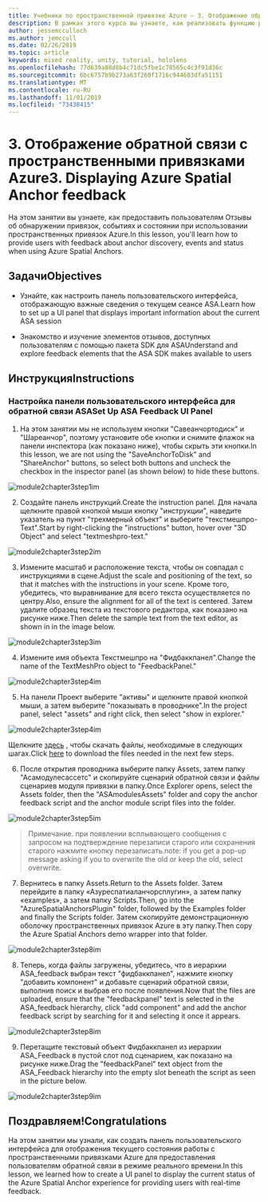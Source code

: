 ```yaml
---
title: Учебники по пространственной привязке Azure — 3. Отображение обратной связи с пространственными привязками Azure
description: В рамках этого курса вы узнаете, как реализовать функцию распознавания лиц Azure в приложении смешанной реальности.
author: jessemcculloch
ms.author: jemccull
ms.date: 02/26/2019
ms.topic: article
keywords: mixed reality, unity, tutorial, hololens
ms.openlocfilehash: 77d639a88d8b4c71dc5fbe1c78565c4c3f91d36c
ms.sourcegitcommit: 6bc6757b9b273a63f260f1716c944603dfa51151
ms.translationtype: MT
ms.contentlocale: ru-RU
ms.lasthandoff: 11/01/2019
ms.locfileid: "73438415"
---
```

# <a name="3-displaying-azure-spatial-anchor-feedback"></a><span data-ttu-id="575ee-105">3. Отображение обратной связи с пространственными привязками Azure</span><span class="sxs-lookup"><span data-stu-id="575ee-105">3. Displaying Azure Spatial Anchor feedback</span></span>

<span data-ttu-id="575ee-106">На этом занятии вы узнаете, как предоставить пользователям Отзывы об обнаружении привязок, событиях и состоянии при использовании пространственных привязок Azure.</span><span class="sxs-lookup"><span data-stu-id="575ee-106">In this lesson, you'll learn how to provide users with feedback about anchor discovery, events and status when using Azure Spatial Anchors.</span></span>

## <a name="objectives"></a><span data-ttu-id="575ee-107">Задачи</span><span class="sxs-lookup"><span data-stu-id="575ee-107">Objectives</span></span>

* <span data-ttu-id="575ee-108">Узнайте, как настроить панель пользовательского интерфейса, отображающую важные сведения о текущем сеансе ASA.</span><span class="sxs-lookup"><span data-stu-id="575ee-108">Learn how to set up a UI panel that displays important information about the current ASA session</span></span>

* <span data-ttu-id="575ee-109">Знакомство и изучение элементов отзывов, доступных пользователям с помощью пакета SDK для ASA</span><span class="sxs-lookup"><span data-stu-id="575ee-109">Understand and explore feedback elements that the ASA SDK makes available to users</span></span>

## <a name="instructions"></a><span data-ttu-id="575ee-110">Инструкция</span><span class="sxs-lookup"><span data-stu-id="575ee-110">Instructions</span></span>

### <a name="set-up-asa-feedback-ui-panel"></a><span data-ttu-id="575ee-111">Настройка панели пользовательского интерфейса для обратной связи ASA</span><span class="sxs-lookup"><span data-stu-id="575ee-111">Set Up ASA Feedback UI Panel</span></span>

1. <span data-ttu-id="575ee-112">На этом занятии мы не используем кнопки "Савеанчортодиск" и "Шареанчор", поэтому установите обе кнопки и снимите флажок на панели инспектора (как показано ниже), чтобы скрыть эти кнопки.</span><span class="sxs-lookup"><span data-stu-id="575ee-112">In this lesson, we are not using the "SaveAnchorToDisk" and "ShareAnchor" buttons, so select both buttons and uncheck the checkbox in the inspector panel (as shown below) to hide these buttons.</span></span>
   

![module2chapter3step1im](images/module2chapter3step1im.PNG)

2. <span data-ttu-id="575ee-114">Создайте панель инструкций.</span><span class="sxs-lookup"><span data-stu-id="575ee-114">Create the instruction panel.</span></span> <span data-ttu-id="575ee-115">Для начала щелкните правой кнопкой мыши кнопку "инструкции", наведите указатель на пункт "трехмерный объект" и выберите "текстмешпро-Text".</span><span class="sxs-lookup"><span data-stu-id="575ee-115">Start by right-clicking the "instructions" button, hover over "3D Object" and select "textmeshpro-text."</span></span>

![module2chapter3step2im](images/module2chapter3step2im.PNG)

3. <span data-ttu-id="575ee-117">Измените масштаб и расположение текста, чтобы он совпадал с инструкциями в сцене.</span><span class="sxs-lookup"><span data-stu-id="575ee-117">Adjust the scale and positioning of the text, so that it matches with the instructions in your scene.</span></span> <span data-ttu-id="575ee-118">Кроме того, убедитесь, что выравнивание для всего текста осуществляется по центру.</span><span class="sxs-lookup"><span data-stu-id="575ee-118">Also, ensure the alignment for all of the text is centered.</span></span> <span data-ttu-id="575ee-119">Затем удалите образец текста из текстового редактора, как показано на рисунке ниже.</span><span class="sxs-lookup"><span data-stu-id="575ee-119">Then delete the sample text from the text editor, as shown in in the image below.</span></span>

![module2chapter3step3im](images/module2chapter3step3im.PNG)

4. <span data-ttu-id="575ee-121">Измените имя объекта Текстмешпро на "Фидбаккпанел".</span><span class="sxs-lookup"><span data-stu-id="575ee-121">Change the name of the TextMeshPro object to "FeedbackPanel."</span></span>
   

![module2chapter3step4im](images/module2chapter3step4im.PNG)

5. <span data-ttu-id="575ee-123">На панели Проект выберите "активы" и щелкните правой кнопкой мыши, а затем выберите "показывать в проводнике".</span><span class="sxs-lookup"><span data-stu-id="575ee-123">In the project panel, select "assets" and right click, then select "show in explorer."</span></span>
   

![module2chapter3step4im](images/module2chapter3step5im.PNG)

<span data-ttu-id="575ee-125">Щелкните [здесь](https://onedrive.live.com/?authkey=%21ABXEC8PvyQu8Qd8&id=5B7335C4342BCB0E%21395636&cid=5B7335C4342BCB0E) , чтобы скачать файлы, необходимые в следующих шагах.</span><span class="sxs-lookup"><span data-stu-id="575ee-125">Click [here](https://onedrive.live.com/?authkey=%21ABXEC8PvyQu8Qd8&id=5B7335C4342BCB0E%21395636&cid=5B7335C4342BCB0E) to download the files needed in the next few steps.</span></span>

6. <span data-ttu-id="575ee-126">После открытия проводника выберите папку Assets, затем папку "Асамодулесассетс" и скопируйте сценарий обратной связи и файлы сценариев модуля привязки в папку.</span><span class="sxs-lookup"><span data-stu-id="575ee-126">Once Explorer opens, select the Assets folder, then the "ASAmodulesAssets" folder and copy the anchor feedback script and the anchor module script files into the folder.</span></span> 

![module2chapter3step5im](images/module2chapter3step6im.PNG)

> <span data-ttu-id="575ee-128">Примечание. при появлении всплывающего сообщения с запросом на подтверждение перезаписи старого или сохранения старого нажмите кнопку перезаписать.</span><span class="sxs-lookup"><span data-stu-id="575ee-128">note: if you get a pop-up message asking if you to overwrite the old or keep the old, select overwrite.</span></span>

7. <span data-ttu-id="575ee-129">Вернитесь в папку Assets.</span><span class="sxs-lookup"><span data-stu-id="575ee-129">Return to the Assets folder.</span></span> <span data-ttu-id="575ee-130">Затем перейдите в папку «Азуреспатиаланчорсплугин», а затем папку «examples», а затем папку Scripts.</span><span class="sxs-lookup"><span data-stu-id="575ee-130">Then, go into the "AzureSpatialAnchorsPlugin" folder, followed by the Examples folder and finally the Scripts folder.</span></span> <span data-ttu-id="575ee-131">Затем скопируйте демонстрационную оболочку пространственных привязок Azure в эту папку.</span><span class="sxs-lookup"><span data-stu-id="575ee-131">Then copy the Azure Spatial Anchors demo wrapper into that folder.</span></span> 

![module2chapter3step8im](images/module2chapter3step7im.PNG)

8. <span data-ttu-id="575ee-133">Теперь, когда файлы загружены, убедитесь, что в иерархии ASA_feedback выбран текст "фидбаккпанел", нажмите кнопку "добавить компонент" и добавьте сценарий обратной связи, выполнив поиск и выбрав его после появления.</span><span class="sxs-lookup"><span data-stu-id="575ee-133">Now that the files are uploaded, ensure that the "feedbackpanel" text is selected in the ASA_feedback hierarchy, click "add component" and add the anchor feedback script by searching for it and selecting it once it appears.</span></span> 

![module2chapter3step8im](images/module2chapter3step8im.PNG)

9. <span data-ttu-id="575ee-135">Перетащите текстовый объект Фидбаккпанел из иерархии ASA_Feedback в пустой слот под сценарием, как показано на рисунке ниже.</span><span class="sxs-lookup"><span data-stu-id="575ee-135">Drag the "feedbackPanel" text object from the ASA_Feedback hierarchy into the empty slot beneath the script as seen in the picture below.</span></span> 

![module2chapter3step9im](images/module2chapter3step9im.PNG)

## <a name="congratulations"></a><span data-ttu-id="575ee-137">Поздравляем!</span><span class="sxs-lookup"><span data-stu-id="575ee-137">Congratulations</span></span>

<span data-ttu-id="575ee-138">На этом занятии мы узнали, как создать панель пользовательского интерфейса для отображения текущего состояния работы с пространственными привязками Azure для предоставления пользователям обратной связи в режиме реального времени.</span><span class="sxs-lookup"><span data-stu-id="575ee-138">In this lesson, we learned how to create a UI panel to display the current status of the Azure Spatial Anchor experience for providing users with real-time feedback.</span></span>


